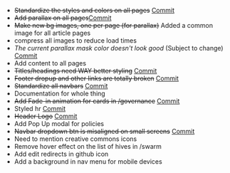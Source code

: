 - ~~Standardize the styles and colors on all pages~~ [Commit](https://github.com/LBRYians/lbry-org-new/commit/a5401f216cc473d1249600085c7fba3cba16ddd8)
- ~~Add parallax on all pages~~[Commit](https://github.com/LBRYians/lbry-org-new/commit/a5401f216cc473d1249600085c7fba3cba16ddd8)
- ~~Make new bg images, one per page (for parallax)~~ Added a common image for all article pages 
- compress all images to reduce load times
- *The current parallax mask color doesn't look good* (Subject to change) [Commit](https://github.com/LBRYians/lbry-org-new/commit/19f2a9506597525be224c357c8d1987bb227d625)
- Add content to all pages
- ~~Titles/headings need WAY better styling~~ [Commit](https://github.com/LBRYians/lbry-org-new/commit/d4d5f7a17c6ccd4f7ba8c8c729446ad4de4544e9)
- ~~Footer dropup and other links are totally broken~~ [Commit](https://github.com/LBRYians/lbry-org-new/commit/97a7681ea1645251aef2cde1937291ca8c0d373f)
- ~~Standardize all navbars~~ [Commit](https://github.com/LBRYians/lbry-org-new/commit/b06c201d8943e85ebd0782e7caef77eaf3aaa272)
- Documentation for whole thing
- ~~Add Fade-in animation for cards in /governance~~ [Commit](https://github.com/LBRYians/lbry-org-new/commit/91715be24b86aeb5b63157a9c1a78955b339e1a0)
- Styled hr [Commit](https://github.com/LBRYians/lbry-org-new/commit/6bbb253922c6ab311ce46759b360c76f4b0e2c68)
- ~~Header Logo~~ [Commit](https://github.com/LBRYians/lbry-org-new/commit/f5cfecc5e007344ceed70249c4596723f3f0d85b)
- Add Pop Up modal for policies
- ~~Navbar dropdown btn is misaligned on small screens~~ [Commit](https://github.com/LBRYians/lbry-org-new/commit/cc50df56f21a3bfecb9afa13cad4ab7b1126e4c2)
- Need to mention creative commons icons
- Remove hover effect on the list of hives in /swarm
- Add edit redirects in github icon
- Add a background in nav menu for mobile devices
